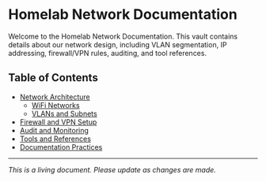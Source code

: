 # Homelab Network Documentation

Welcome to the Homelab Network Documentation. This vault contains details about our network design, including VLAN segmentation, IP addressing, firewall/VPN rules, auditing, and tool references.

## Table of Contents

- [Network Architecture](#network-architecture)
  - [WiFi Networks](#wifi-networks)
  - [VLANs and Subnets](#vlans-and-subnets)
- [Firewall and VPN Setup](#firewall-and-vpn-setup)
- [Audit and Monitoring](#audit-and-monitoring)
- [Tools and References](#tools-and-references)
- [Documentation Practices](#documentation-practices)

---

*This is a living document. Please update as changes are made.*
